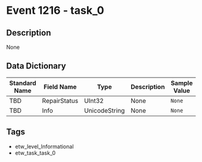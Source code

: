# Event 1216 - task_0

## Description
None

## Data Dictionary
|Standard Name|Field Name|Type|Description|Sample Value|
|---|---|---|---|---|
|TBD|RepairStatus|UInt32|None|`None`|
|TBD|Info|UnicodeString|None|`None`|

## Tags
* etw_level_Informational
* etw_task_task_0